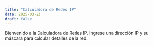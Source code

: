```yaml
---
title: "Calculadora de Redes IP"
date: 2025-03-23
draft: false
---
```


Bienvenido a la Calculadora de Redes IP. Ingrese una dirección IP y su máscara para calcular detalles de la red.
